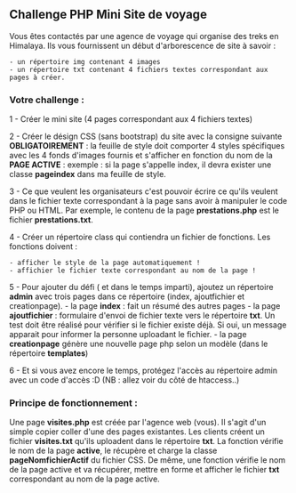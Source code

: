 ## Challenge PHP Mini Site de voyage
Vous êtes contactés par une agence de voyage qui organise des treks en Himalaya.
Ils vous fournissent un début d'arborescence de site à savoir :

    - un répertoire img contenant 4 images
    - un répertoire txt contenant 4 fichiers textes correspondant aux pages à créer.

### Votre challenge :
1 - Créer le mini site (4 pages correspondant aux 4 fichiers textes)

2 - Créer le désign CSS (sans bootstrap) du site avec la consigne suivante **OBLIGATOIREMENT** : la feuille de style doit comporter 4 styles spécifiques avec les 4 fonds d'images fournis et s'afficher en fonction du nom de la **PAGE ACTIVE** : exemple : si la page s'appelle index, il devra exister une classe **pageindex** dans ma feuille de style.

3 - Ce que veulent les organisateurs c'est pouvoir écrire ce qu'ils veulent dans le fichier texte correspondant à la page sans avoir à manipuler le code PHP ou HTML. Par exemple, le contenu de la page **prestations.php** est le fichier **prestations.txt**.

4 - Créer un répertoire class qui contiendra un fichier de fonctions. Les fonctions doivent :

    - afficher le style de la page automatiquement !
    - affichier le fichier texte correspondant au nom de la page !

5 - Pour ajouter du défi ( et dans le temps imparti), ajoutez un répertoire **admin** avec trois pages dans ce répertoire (index, ajoutfichier et creationpage).
    - la page **index** : fait un résumé des autres pages
    - la page **ajoutfichier** : formulaire d'envoi de fichier texte vers le répertoire **txt**. Un test doit être réalisé pour vérifier si le fichier existe déjà. Si oui, un message apparait pour informer la personne uploadant le fichier.
    - la page **creationpage** génère une nouvelle page php selon un modèle (dans le répertoire **templates**)

6 - Et si vous avez encore le temps, protégez l'accès au répertoire admin avec un code d'accès :D (NB : allez voir du côté de htaccess..)

### Principe de fonctionnement :
Une page **visites.php** est créée par l'agence web (vous). Il s'agit d'un simple copier coller d'une des pages existantes. Les clients créent un fichier **visites.txt** qu'ils uploadent dans le répertoire **txt**.
La fonction vérifie le nom de la page **active**, le récupère et charge la classe **pageNomfichierActif** du fichier CSS.
De même, une fonction vérifie le nom de la page active et va récupérer, mettre en forme et afficher le fichier **txt** correspondant au nom de la page active.
